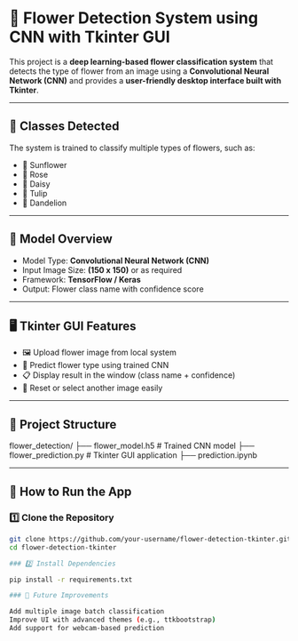 # 🌸 Flower Detection System using CNN with Tkinter GUI

This project is a **deep learning-based flower classification system** that detects the type of flower from an image using a **Convolutional Neural Network (CNN)** and provides a **user-friendly desktop interface built with Tkinter**.

---

## 🌼 Classes Detected

The system is trained to classify multiple types of flowers, such as:
- 🌻 Sunflower
- 🌹 Rose
- 🌼 Daisy
- 🌷 Tulip
- 🌺 Dandelion  

---

## 🧠 Model Overview

- Model Type: **Convolutional Neural Network (CNN)**
- Input Image Size: **(150 x 150)** or as required
- Framework: **TensorFlow / Keras**
- Output: Flower class name with confidence score

---

## 🖥️ Tkinter GUI Features

- 🖼 Upload flower image from local system
- 🤖 Predict flower type using trained CNN
- 📋 Display result in the window (class name + confidence)
- 🧽 Reset or select another image easily

---

## 📂 Project Structure

flower_detection/
├── flower_model.h5 # Trained CNN model
├── flower_prediction.py # Tkinter GUI application
├── prediction.ipynb


---

## 🚀 How to Run the App

### 1️⃣ Clone the Repository

```bash
git clone https://github.com/your-username/flower-detection-tkinter.git
cd flower-detection-tkinter

### 2️⃣ Install Dependencies

pip install -r requirements.txt

### 🎯 Future Improvements

Add multiple image batch classification
Improve UI with advanced themes (e.g., ttkbootstrap)
Add support for webcam-based prediction
